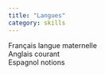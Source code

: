```yaml
---
title: "Langues"
category: skills
---
```


Français langue maternelle<br />
Anglais courant<br />
Espagnol notions
